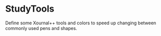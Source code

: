 # StudyTools
 Define some Xournal++ tools and colors to speed up changing between commonly used pens and shapes.
